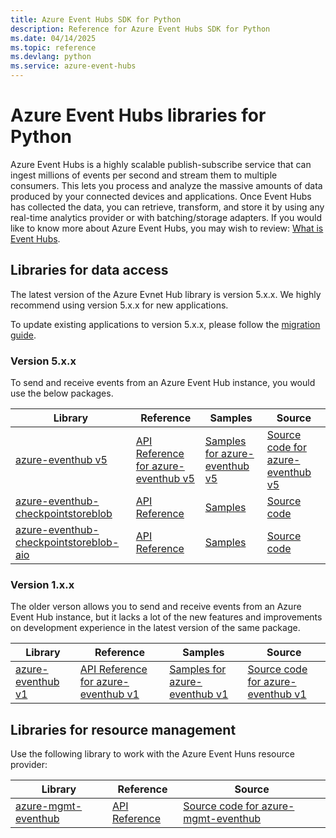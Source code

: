 ```yaml
---
title: Azure Event Hubs SDK for Python
description: Reference for Azure Event Hubs SDK for Python
ms.date: 04/14/2025
ms.topic: reference
ms.devlang: python
ms.service: azure-event-hubs
---
```

# Azure Event Hubs libraries for Python

Azure Event Hubs is a highly scalable publish-subscribe service that can ingest millions of events per second and stream them to multiple consumers. This lets you process and analyze the massive amounts of data produced by your connected devices and applications. Once Event Hubs has collected the data, you can retrieve, transform, and store it by using any real-time analytics provider or with batching/storage adapters. If you would like to know more about Azure Event Hubs, you may wish to review: [What is Event Hubs](https://docs.microsoft.com/azure/event-hubs/event-hubs-about).

## Libraries for data access

The latest version of the Azure Evnet Hub library is version 5.x.x. We highly recommend using version 5.x.x for new applications.

To update existing applications to version 5.x.x, please follow the [migration guide](https://github.com/Azure/azure-sdk-for-python/blob/master/sdk/eventhub/azure-eventhub/migration_guide.md).

### Version 5.x.x

To send and receive events from an Azure Event Hub instance, you would use the below packages.

| Library | Reference | Samples | Source |
|----------------------------------------|-------------------------------------------------------------|-----------------------------------------------------------------------------|---------------------------------------------------------------------------------------------------------------------|
|    [azure-eventhub v5](https://pypi.org/project/azure-eventhub/)    |    [API Reference for azure-eventhub v5](https://docs.microsoft.com/python/api/overview/azure/eventhub-readme?view=azure-python)    |    [Samples for azure-eventhub v5](https://github.com/Azure/azure-sdk-for-python/tree/master/sdk/eventhub/azure-eventhub/samples)   |    [Source code for azure-eventhub v5](https://github.com/Azure/azure-sdk-for-python/tree/master/sdk/eventhub/azure-eventhub)    |
|    [azure-eventhub-checkpointstoreblob](https://pypi.org/project/azure-eventhub-checkpointstoreblob/)    |    [API Reference](https://docs.microsoft.com/python/api/overview/azure/eventhub-checkpointstoreblob-readme?view=azure-python)    |    [Samples](https://github.com/Azure/azure-sdk-for-python/tree/master/sdk/eventhub/azure-eventhub-checkpointstoreblob/samples)   |    [Source code](https://github.com/Azure/azure-sdk-for-python/tree/master/sdk/eventhub/azure-eventhub-checkpointstoreblob)    |
|    [azure-eventhub-checkpointstoreblob-aio](https://pypi.org/project/azure-eventhub-checkpointstoreblob-aio/)    |    [API Reference](https://docs.microsoft.com/python/api/overview/azure/eventhub-checkpointstoreblob-aio-readme?view=azure-python)    |    [Samples](https://github.com/Azure/azure-sdk-for-python/tree/master/sdk/eventhub/azure-eventhub-checkpointstoreblob-aio/samples)   |    [Source code](https://github.com/Azure/azure-sdk-for-python/tree/master/sdk/eventhub/azure-eventhub-checkpointstoreblob-aio)    |

### Version 1.x.x

The older verson allows you to send and receive events from an Azure Event Hub instance, but it lacks a lot of the new features and improvements on development experience in the latest version of the same package.

| Library | Reference | Samples | Source |
|----------------------------------------|-------------------------------------------------------------|-----------------------------------------------------------------------------|---------------------------------------------------------------------------------------------------------------------|
|    [azure-eventhub v1](https://pypi.org/project/azure-eventhub/1.3.3/)    |    [API Reference for azure-eventhub v1](https://docs.microsoft.com/python/api/azure-eventhub/?view=azure-python-previous)    |    [Samples for azure-eventhub v1](https://github.com/Azure/azure-sdk-for-python/tree/release/eventhub-v1/sdk/eventhub/azure-eventhubs/examples)   |    [Source code for azure-eventhub v1](https://github.com/Azure/azure-sdk-for-python/tree/release/eventhub-v1/sdk/eventhub/azure-eventhubs)    |

## Libraries for resource management

Use the following library to work with the Azure Event Huns resource provider:

|    Library    |    Reference    |    Source    |
|------------------------------------------|-------------------------------------------------------------------|-----------------------------------------------------------------------------------------------------------------------|
|    [azure-mgmt-eventhub](https://pypi.org/project/azure-mgmt-eventhub/)    |    [API Reference](https://docs.microsoft.com/python/api/overview/azure/eventhubs/management?view=azure-python)    |   [Source code for azure-mgmt-eventhub](https://github.com/Azure/azure-sdk-for-python/tree/master/sdk/eventhub/azure-mgmt-eventhub)    |
